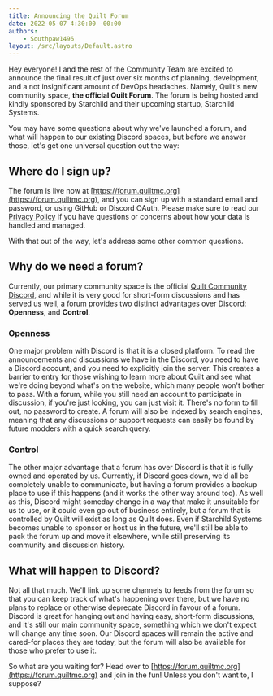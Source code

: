 ```yaml
---
title: Announcing the Quilt Forum
date: 2022-05-07 4:30:00 -00:00
authors:
    - Southpaw1496
layout: /src/layouts/Default.astro
---
```

Hey everyone! I and the rest of the Community Team are excited to announce the final result of just over six months of planning, development, and a not insignificant amount of DevOps headaches. Namely, Quilt's new community space, **the official Quilt Forum**. The forum is being hosted and kindly sponsored by Starchild and their upcoming startup, Starchild Systems.

<!-- MORE -->

You may have some questions about why we've launched a forum, and what will happen to our existing Discord spaces, but before we answer those, let's get one universal question out the way:
## Where do I sign up?
The forum is live now at [https://forum.quiltmc.org](https://forum.quiltmc.org), and you can sign up with a standard email and password, or using GitHub or Discord OAuth. Please make sure to read our [Privacy Policy](https://forum.quiltmc.org/privacy) if you have questions or concerns about how your data is handled and managed.

With that out of the way, let's address some other common questions.

## Why do we need a forum?
Currently, our primary community space is the official [Quilt Community Discord](https://discord.quiltmc.org), and while it is very good for short-form discussions and has served us well, a forum provides two distinct advantages over Discord: **Openness**, and **Control**.

### Openness
One major problem with Discord is that it is a closed platform. To read the announcements and discussions we have in the Discord, you need to have a Discord account, and you need to explicitly join the server. This creates a barrier to entry for those wishing to learn more about Quilt and see what we're doing beyond what's on the website, which many people won't bother to pass. With a forum, while you still need an account to participate in discussion, if you're just looking, you can just visit it. There's no form to fill out, no password to create. A forum will also be indexed by search engines, meaning that any discussions or support requests can easily be found by future modders with a quick search query.

### Control
The other major advantage that a forum has over Discord is that it is fully owned and operated by us. Currently, if Discord goes down, we'd all be completely unable to communicate, but having a forum provides a backup place to use if this happens (and it works the other way around too). As well as this, Discord might someday change in a way that make it unsuitable for us to use, or it could even go out of business entirely, but a forum that is controlled by Quilt will exist as long as Quilt does. Even if Starchild Systems becomes unable to sponsor or host us in the future, we'll still be able to pack the forum up and move it elsewhere, while still preserving its community and discussion history.

## What will happen to Discord?
Not all that much. We'll link up some channels to feeds from the forum so that you can keep track of what's happening over there, but we have no plans to replace or otherwise deprecate Discord in favour of a forum. Discord is great for hanging out and having easy, short-form discussions, and it's still our main community space, something which we don't expect will change any time soon. Our Discord spaces will remain the active and cared-for places they are today, but the forum will also be available for those who prefer to use it.

So what are you waiting for? Head over to [https://forum.quiltmc.org](https://forum.quiltmc.org) and join in the fun! Unless you don't want to, I suppose?
